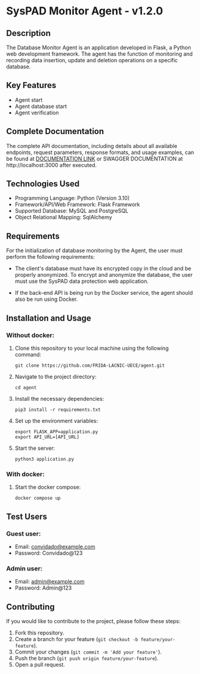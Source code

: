# SysPAD Monitor Agent - v1.2.0

## Description

The Database Monitor Agent is an application developed in Flask, a Python web development framework. The agent has the function of monitoring and recording data insertion, update and deletion operations on a specific database.

## Key Features

- Agent start
- Agent database start
- Agent verification

## Complete Documentation

The complete API documentation, including details about all available endpoints, request parameters, response formats, and usage examples, can be found at [DOCUMENTATION LINK](https://github.com/FRIDA-LACNIC-UECE/documentation/blob/main/SysPAD%20Documentation.pdf) or SWAGGER DOCUMENTATION at http://localhost:3000 after executed.


## Technologies Used

- Programming Language: Python (Version 3.10)
- Framework/API/Web Framework: Flask Framework
- Supported Database: MySQL and PostgreSQL
- Object Relational Mapping: SqlAlchemy

## Requirements

For the initialization of database monitoring by the Agent, the user must perform the following requirements:

- The client's database must have its encrypted copy in the cloud and be properly anonymized. To encrypt and anonymize the database, the user must use the SysPAD data protection web application.

- If the back-end API is being run by the Docker service, the agent should also be run using Docker.

## Installation and Usage

### Without docker:

1. Clone this repository to your local machine using the following command:

   ```
   git clone https://github.com/FRIDA-LACNIC-UECE/agent.git
   ```

2. Navigate to the project directory:

   ```
   cd agent
   ```

3. Install the necessary dependencies:

   ```
   pip3 install -r requirements.txt
   ```

4. Set up the environment variables:

   ```
   export FLASK_APP=application.py
   export API_URL=[API_URL]
   ```

7. Start the server:

   ```
   python3 application.py
   ```

### With docker:
1. Start the docker compose:

   ```
   docker compose up
   ```

## Test Users

### Guest user:
- Email: convidado@example.com
- Password: Convidado@123

### Admin user:
- Email: admin@example.com
- Password: Admin@123

## Contributing

If you would like to contribute to the project, please follow these steps:

1. Fork this repository.
2. Create a branch for your feature (`git checkout -b feature/your-feature`).
3. Commit your changes (`git commit -m 'Add your feature'`).
4. Push the branch (`git push origin feature/your-feature`).
5. Open a pull request.
